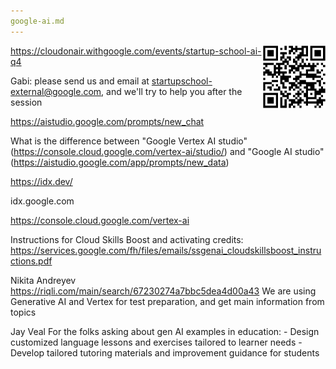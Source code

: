 ```yaml
---
google-ai.md
---
```


<a target="_blank" href="https://bomonike.github.io/google-ai"><img align="right" width="100" height="100" alt="google-ai.png" src="https://github.com/bomonike/bomonike.github.io/blob/master/images/google-ai.png?raw=true" />

https://cloudonair.withgoogle.com/events/startup-school-ai-q4

Gabi: please send us and email at startupschool-external@google.com, and we'll try to help you after the session

https://aistudio.google.com/prompts/new_chat

What is the difference between
"Google Vertex AI studio" (https://console.cloud.google.com/vertex-ai/studio/) and
"Google AI studio" (https://aistudio.google.com/app/prompts/new_data)

https://idx.dev/

idx.google.com

https://console.cloud.google.com/vertex-ai

Instructions for Cloud Skills Boost and activating credits:
https://services.google.com/fh/files/emails/ssgenai_cloudskillsboost_instructions.pdf


Nikita Andreyev
https://riqli.com/main/search/67230274a7bbc5dea4d00a43
We are using Generative AI and Vertex for test preparation, and get main information from topics

Jay Veal
For the folks asking about gen AI examples in education: - Design customized language lessons and exercises tailored to learner needs - Develop tailored tutoring materials and improvement guidance for students

